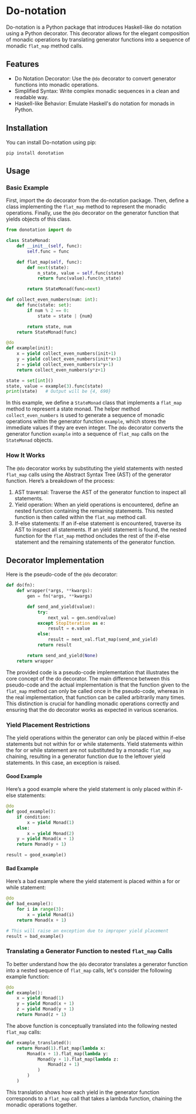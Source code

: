 # Do-notation

Do-notation is a Python package that introduces Haskell-like do notation using a Python decorator. This decorator allows for the elegant composition of monadic operations by translating generator functions into a sequence of monadic `flat_map` method calls.

## Features

* Do Notation Decorator: Use the `@do` decorator to convert generator functions into monadic operations.
* Simplified Syntax: Write complex monadic sequences in a clean and readable way.
* Haskell-like Behavior: Emulate Haskell's do notation for monads in Python.

## Installation

You can install Do-notation using pip:

```
pip install donotation
```

## Usage

### Basic Example

First, import the do decorator from the do-notation package. Then, define a class implementing the `flat_map` method to represent the monadic operations. Finally, use the `@do` decorator on the generator function that yields objects of this class.

``` python
from donotation import do

class StateMonad:
    def __init__(self, func):
        self.func = func

    def flat_map(self, func):
        def next(state):
            n_state, value = self.func(state)
            return func(value).func(n_state)

        return StateMonad(func=next)

def collect_even_numbers(num: int):
    def func(state: set):
        if num % 2 == 0:
            state = state | {num}

        return state, num
    return StateMonad(func)

@do
def example(init):
    x = yield collect_even_numbers(init+1)
    y = yield collect_even_numbers(init*x+1)
    z = yield collect_even_numbers(x*y+1)
    return collect_even_numbers(y*z+1)

state = set[int]()
state, value = example(3).func(state)
print(state)   # Output will be {4, 690}
```

In this example, we define a `StateMonad` class that implements a `flat_map` method to represent a state monad.
The helper method `collect_even_numbers` is used to generate a sequence of monadic operations within the generator function `example`, which stores the immediate values if they are even integer.
The `@do` decorator converts the generator function `example` into a sequence of `flat_map` calls on the `StateMonad` objects. 


### How It Works

The `@do` decorator works by substituting the yield statements with nested `flat_map` calls using the Abstract Syntax Tree (AST) of the generator function. Here’s a breakdown of the process:

1. AST traversal: Traverse the AST of the generator function to inspect all statements.
2. Yield operation: When an yield operations is encountered, define an nested function containing the remaining statements. This nested function is then called within the `flat_map` method call.
3. If-else statements: If an if-else statement is encountered, traverse its AST to inspect all statements. If an yield statement is found, the nested function for the `flat_map` method oncludes the rest of the if-else statement and the remaining statements of the generator function.

## Decorator Implementation

Here is the pseudo-code of the `@do` decorator:

``` python
def do(fn):
    def wrapper(*args, **kwargs):
        gen = fn(*args, **kwargs)

        def send_and_yield(value):
            try:
                next_val = gen.send(value)
            except StopIteration as e:
                result = e.value
            else:
                result = next_val.flat_map(send_and_yield)
            return result

        return send_and_yield(None)
    return wrapper
```

The provided code is a pseudo-code implementation that illustrates the core concept of the do decorator. 
The main difference between this pseudo-code and the actual implementation is that the function given to the `flat_map` method can only be called once in the pseudo-code, whereas in the real implementation, that function can be called arbitrarily many times.
This distinction is crucial for handling monadic operations correctly and ensuring that the do decorator works as expected in various scenarios.

### Yield Placement Restrictions

The yield operations within the generator can only be placed within if-else statements but not within for or while statements. Yield statements within the for or while statement are not substituted by a monadic `flat_map` chaining, resulting in a generator function due to the leftover yield statements. In this case, an exception is raised.

#### Good Example

Here’s a good example where the yield statement is only placed within if-else statements:

``` python
@do
def good_example():
    if condition:
        x = yield Monad(1)
    else:
        x = yield Monad(2)
    y = yield Monad(x + 1)
    return Monad(y + 1)

result = good_example()
```

#### Bad Example

Here’s a bad example where the yield statement is placed within a for or while statement:

``` python
@do
def bad_example():
    for i in range(3):
        x = yield Monad(i)
    return Monad(x + 1)

# This will raise an exception due to improper yield placement
result = bad_example()
```

### Translating a Generator Function to nested `flat_map` Calls

To better understand how the `@do` decorator translates a generator function into a nested sequence of `flat_map` calls, let's consider the following example function:

``` python
@do
def example():
    x = yield Monad(1)
    y = yield Monad(x + 1)
    z = yield Monad(y + 1)
    return Monad(z + 1)
```

The above function is conceptually translated into the following nested `flat_map` calls:

``` python
def example_translated():
    return Monad(1).flat_map(lambda x: 
        Monad(x + 1).flat_map(lambda y: 
            Monad(y + 1).flat_map(lambda z: 
                Monad(z + 1)
            )
        )
    )
```

This translation shows how each yield in the generator function corresponds to a `flat_map` call that takes a lambda function, chaining the monadic operations together.
